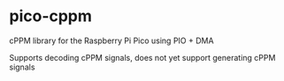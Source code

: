 # pico-cppm
cPPM library for the Raspberry Pi Pico using PIO + DMA

Supports decoding cPPM signals, does not yet support generating cPPM signals
